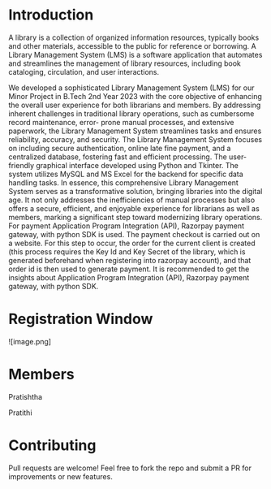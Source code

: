 # Introduction

A library is a collection of organized information resources, typically books and other materials, accessible to the public for reference or borrowing.
A Library Management System (LMS) is a software application that automates and streamlines the management of library resources, including book cataloging, circulation, and user interactions.

We developed a sophisticated Library Management System (LMS) for our Minor Project in B.Tech 2nd Year 2023 with the core objective of enhancing the overall user experience for both librarians and members.
By addressing inherent challenges in traditional library operations, such as cumbersome record maintenance, error- prone manual processes, and extensive paperwork, the Library Management System streamlines tasks and ensures reliability, accuracy, and security. 
The Library Management System focuses on including secure authentication, online late fine payment, and a centralized database, fostering fast and efficient processing. 
The user-friendly graphical interface developed using Python and Tkinter. The system utilizes MySQL and MS Excel for the backend for specific data handling tasks.
In essence, this comprehensive Library Management System serves as a transformative solution, bringing libraries into the digital age.
It not only addresses the inefficiencies of manual processes but also offers a secure, efficient, and enjoyable experience for librarians as well as members, marking a significant step toward modernizing library operations.
For payment Application Program Integration (API), Razorpay payment gateway, with python SDK is used. The payment checkout is carried out on a website. For this step to occur, the order for the current client is created (this process requires the Key Id and Key Secret of the library, which is generated beforehand when registering into razorpay account), and that order id is then used to generate payment. 
It is recommended to get the insights about Application Program Integration (API), Razorpay payment gateway, with python SDK.

# Registration Window

![image.png]

# Members

Pratishtha

Pratithi 

# Contributing

Pull requests are welcome! Feel free to fork the repo and submit a PR for improvements or new features.
